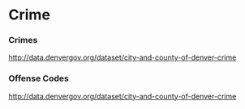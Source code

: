 Crime
=====

### Crimes

http://data.denvergov.org/dataset/city-and-county-of-denver-crime


### Offense Codes

http://data.denvergov.org/dataset/city-and-county-of-denver-crime
